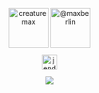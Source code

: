<p align="center">
<a href="https://max.berlin?ref=gh" target="blank"><img align="center" src="https://i.postimg.cc/y6L0gdg0/badge-pw.png" alt="creaturemax" height="80" /></a>
<a href="mailto:hello@max.berlin" target="blank"><img align="center" src="https://i.postimg.cc/tJv6LSQB/badge-reachout.png" alt="@maxberlin" height="80" /></a>
</p>

<!--
**toorusr/toorusr** is a ✨ _special_ ✨ repository because its `README.md` (this file) appears on your GitHub profile.

Here are some ideas to get you started:

- 🔭 I’m currently working on ...
- 🌱 I’m currently learning ...
- 👯 I’m looking to collaborate on ...
- 🤔 I’m looking for help with ...
- 💬 Ask me about ...
- 📫 How to reach me: ...
- 😄 Pronouns: ...
- ⚡ Fun fact: ...
-->

<p align="center">
<a href="https://linkedin.com/in/jendrall" target="blank"><img align="center" src="https://cdn.jsdelivr.net/npm/simple-icons@3.0.1/icons/linkedin.svg" alt="jendrall" height="30" width="30" /></a>
</p>

<p align="center">
<img src="https://visitor-badge.laobi.icu/badge?page_id=toorusr.toorusr" />
</p>
